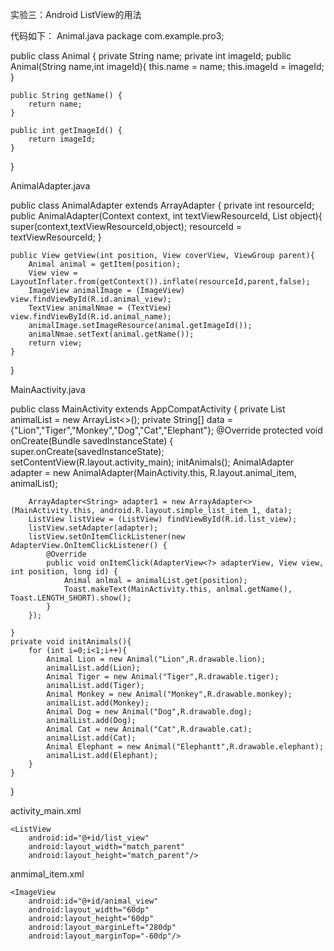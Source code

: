 实验三：Android ListView的用法

代码如下：
Animal.java
package com.example.pro3;

public class Animal {
    private String  name;
    private  int imageId;
    public Animal(String name,int imageId){
        this.name = name;
        this.imageId = imageId;
    }

    public String getName() {
        return name;
    }

    public int getImageId() {
        return imageId;
    }

}



AnimalAdapter.java


public class AnimalAdapter extends ArrayAdapter<Animal> {
    private  int resourceId;
    public  AnimalAdapter(Context context,
                          int textViewResourceId,
                          List<Animal> object){
        super(context,textViewResourceId,object);
        resourceId = textViewResourceId;
    }

    public View getView(int position, View coverView, ViewGroup parent){
        Animal animal = getItem(position);
        View view = LayoutInflater.from(getContext()).inflate(resourceId,parent,false);
        ImageView animalImage = (ImageView) view.findViewById(R.id.animal_view);
        TextView animalNmae = (TextView) view.findViewById(R.id.animal_name);
        animalImage.setImageResource(animal.getImageId());
        animalNmae.setText(animal.getName());
        return view;
    }
}



MainAactivity.java

public class MainActivity extends AppCompatActivity {
    private List<Animal> animalList = new ArrayList<>();
    private String[] data ={"Lion","Tiger","Monkey","Dog","Cat","Elephant"};
    @Override
    protected void onCreate(Bundle savedInstanceState) {
        super.onCreate(savedInstanceState);
        setContentView(R.layout.activity_main);
        initAnimals();
        AnimalAdapter adapter = new AnimalAdapter(MainActivity.this, R.layout.animal_item, animalList);

        ArrayAdapter<String> adapter1 = new ArrayAdapter<>(MainActivity.this, android.R.layout.simple_list_item_1, data);
        ListView listView = (ListView) findViewById(R.id.list_view);
        listView.setAdapter(adapter);
        listView.setOnItemClickListener(new AdapterView.OnItemClickListener() {
            @Override
            public void onItemClick(AdapterView<?> adapterView, View view, int position, long id) {
                Animal anlmal = animalList.get(position);
                Toast.makeText(MainActivity.this, anlmal.getName(), Toast.LENGTH_SHORT).show();
            }
        });

    }
    private void initAnimals(){
        for (int i=0;i<1;i++){
            Animal Lion = new Animal("Lion",R.drawable.lion);
            animalList.add(Lion);
            Animal Tiger = new Animal("Tiger",R.drawable.tiger);
            animalList.add(Tiger);
            Animal Monkey = new Animal("Monkey",R.drawable.monkey);
            animalList.add(Monkey);
            Animal Dog = new Animal("Dog",R.drawable.dog);
            animalList.add(Dog);
            Animal Cat = new Animal("Cat",R.drawable.cat);
            animalList.add(Cat);
            Animal Elephant = new Animal("Elephantt",R.drawable.elephant);
            animalList.add(Elephant);
        }
    }
}


activity_main.xml

<?xml version="1.0" encoding="utf-8"?>
<LinearLayout xmlns:android="http://schemas.android.com/apk/res/android"
    xmlns:app="http://schemas.android.com/apk/res-auto"
    xmlns:tools="http://schemas.android.com/tools"
    android:layout_width="match_parent"
    android:layout_height="match_parent"
    tools:context=".MainActivity">

    <ListView
        android:id="@+id/list_view"
        android:layout_width="match_parent"
        android:layout_height="match_parent"/>
</LinearLayout>



anmimal_item.xml

<?xml version="1.0" encoding="utf-8"?>
<LinearLayout xmlns:android="http://schemas.android.com/apk/res/android"
    android:orientation="vertical" android:layout_width="match_parent"
    android:layout_height="match_parent">
    <TextView
        android:id="@+id/animal_name"
        android:layout_width="wrap_content"
        android:layout_height="wrap_content"
        android:layout_marginLeft="10dp"
        android:paddingTop="30dp"
        android:textSize="30dp"
        />

    <ImageView
        android:id="@+id/animal_view"
        android:layout_width="60dp"
        android:layout_height="60dp"
        android:layout_marginLeft="280dp"
        android:layout_marginTop="-60dp"/>

</LinearLayout>

